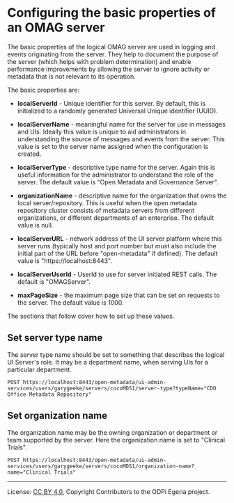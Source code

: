 <!-- SPDX-License-Identifier: CC-BY-4.0 -->
<!-- Copyright Contributors to the ODPi Egeria project. -->

# Configuring the basic properties of an OMAG server

The basic properties of the logical OMAG server are used in logging and events originating
from the server. They help to document the purpose of the server (which helps with problem determination)
and enable performance improvements by allowing the server to ignore activity or
metadata that is not relevant to its operation.

The basic properties are:

* **localServerId** - Unique identifier for this server. By default, this is
  initialized to a randomly generated Universal Unique identifier (UUID).

* **localServerName** - meaningful name for the server for use in messages and UIs. Ideally this value is
  unique to aid administrators in understanding the source of messages and events from the server.
  This value is set to the server name assigned when the configuration is created.

* **localServerType** - descriptive type name for the server.  Again this is useful information for the
  administrator to understand the role of the server. The default value is "Open Metadata and Governance Server".
 
* **organizationName** - descriptive name for the organization that owns the local server/repository.
  This is useful when the open metadata repository cluster consists of metadata servers from different
  organizations, or different departments of an enterprise.  The default value is null.

* **localServerURL** - network address of the UI server platform where this server runs
  (typically host and port number but must also include the initial part of the URL before "open-metadata" if defined).
  The default value is "https://localhost:8443".
 
* **localServerUserId** - UserId to use for server initiated REST calls. The default is "OMAGServer".

* **maxPageSize** - the maximum page size that can be set on requests to the server. The default value is 1000.

The sections that follow cover how to set up these values.

## Set server type name

The server type name should be set to something that describes the logical UI
Server's role.
It may be a department name, when serving UIs for a particular department. 

```
POST https://localhost:8443/open-metadata/ui-admin-services/users/garygeeke/servers/cocoMDS1/server-type?typeName="CDO Office Metadata Repository"
```

## Set organization name

The organization name may be the owning organization or department or
team supported by the server.
Here the organization name is set to "Clinical Trials".

```
POST https://localhost:8443/open-metadata/ui-admin-services/users/garygeeke/servers/cocoMDS1/organization-name?name="Clinical Trials"
```


----
License: [CC BY 4.0](https://creativecommons.org/licenses/by/4.0/),
Copyright Contributors to the ODPi Egeria project.